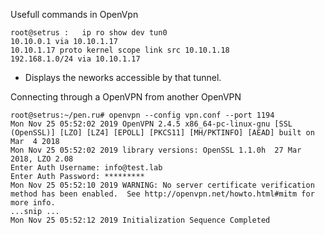 Usefull commands in OpenVpn

~~~~~~~~~~~~~~~~~~~~~~~~~~~~~~~~~
root@setrus :   ip ro show dev tun0
10.10.0.1 via 10.10.1.17 
10.10.1.17 proto kernel scope link src 10.10.1.18 
192.168.1.0/24 via 10.10.1.17 
~~~~~~~~~~~~~~~~~~~~~~~~~~~~~~~~~

- Displays the neworks accessible by that tunnel.

Connecting through a OpenVPN from another OpenVPN

~~~~~~~~~~~~~~~~~~~~~~~~~~~~~~~~~
root@setrus:~/pen.ru# openvpn --config vpn.conf --port 1194
Mon Nov 25 05:52:02 2019 OpenVPN 2.4.5 x86_64-pc-linux-gnu [SSL (OpenSSL)] [LZO] [LZ4] [EPOLL] [PKCS11] [MH/PKTINFO] [AEAD] built on Mar  4 2018
Mon Nov 25 05:52:02 2019 library versions: OpenSSL 1.1.0h  27 Mar 2018, LZO 2.08
Enter Auth Username: info@test.lab
Enter Auth Password: *********
Mon Nov 25 05:52:10 2019 WARNING: No server certificate verification method has been enabled.  See http://openvpn.net/howto.html#mitm for more info.
...snip ... 
Mon Nov 25 05:52:12 2019 Initialization Sequence Completed

~~~~~~~~~~~~~~~~~~~~~~~~~~~~~~~~~

